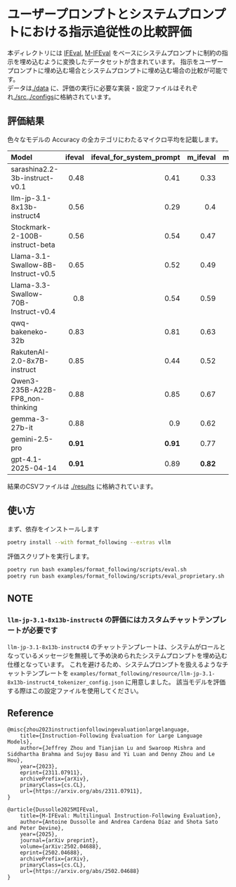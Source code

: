 # ユーザープロンプトとシステムプロンプトにおける指示追従性の比較評価

本ディレクトリには [IFEval](https://huggingface.co/datasets/google/IFEval), [M-IFEval](https://github.com/lightblue-tech/M-IFEval) をベースにシステムプロンプトに制約の指示を埋め込むように変換したデータセットが含まれています。
指示をユーザープロンプトに埋め込む場合とシステムプロンプトに埋め込む場合の比較が可能です。\
データは[./data](./data) に、評価の実行に必要な実装・設定ファイルはそれぞれ[./src](./src),[./configs](./configs/)に格納されています。

## 評価結果

色々なモデルの Accuracy の全カテゴリにわたるマイクロ平均を記載します。

|                Model                | ifeval | ifeval_for_system_prompt | m_ifeval | m_ifeval_for_system_prompt |
| :---------------------------------- | -----: | -----------------------: | -------: | -------------------------: |
| sarashina2.2-3b-instruct-v0.1       |   0.48 |                     0.41 |     0.33 |                       0.29 |
| llm-jp-3.1-8x13b-instruct4          |   0.56 |                     0.29 |      0.4 |                       0.31 |
| Stockmark-2-100B-instruct-beta      |   0.56 |                     0.54 |     0.47 |                       0.44 |
| Llama-3.1-Swallow-8B-Instruct-v0.5  |   0.65 |                     0.52 |     0.49 |                       0.38 |
| Llama-3.3-Swallow-70B-Instruct-v0.4 |    0.8 |                     0.54 |     0.59 |                        0.4 |
| qwq-bakeneko-32b                    |   0.83 |                     0.81 |     0.63 |                        0.6 |
| RakutenAI-2.0-8x7B-instruct         |   0.85 |                     0.44 |     0.52 |                       0.22 |
| Qwen3-235B-A22B-FP8_non-thinking    |   0.88 |                     0.85 |     0.67 |                       0.66 |
| gemma-3-27b-it                      |   0.88 |                      0.9 |     0.62 |                       0.65 |
| gemini-2.5-pro                      |   **0.91** |                     **0.91** |     0.77 |                       0.78 |
| gpt-4.1-2025-04-14                  |   **0.91** |                     0.89 |     **0.82** |                       **0.81** |

結果のCSVファイルは [./results](./results) に格納されています。

## 使い方

まず、依存をインストールします

```bash
poetry install --with format_following --extras vllm
```

評価スクリプトを実行します。

```bash
poetry run bash examples/format_following/scripts/eval.sh
poetry run bash examples/format_following/scripts/eval_proprietary.sh
```

## NOTE

### `llm-jp-3.1-8x13b-instruct4` の評価にはカスタムチャットテンプレートが必要です

`llm-jp-3.1-8x13b-instruct4` のチャットテンプレートは、システムがロールとなっているメッセージを無視して予め決められたシステムプロンプトを埋め込む仕様となっています。
これを避けるため、システムプロンプトを扱えるようなチャットテンプレートを `examples/format_following/resource/llm-jp-3.1-8x13b-instruct4_tokenizer_config.json` に用意しました。
該当モデルを評価する際はこの設定ファイルを使用してください。

## Reference

```text
@misc{zhou2023instructionfollowingevaluationlargelanguage,
    title={Instruction-Following Evaluation for Large Language Models},
    author={Jeffrey Zhou and Tianjian Lu and Swaroop Mishra and Siddhartha Brahma and Sujoy Basu and Yi Luan and Denny Zhou and Le Hou},
    year={2023},
    eprint={2311.07911},
    archivePrefix={arXiv},
    primaryClass={cs.CL},
    url={https://arxiv.org/abs/2311.07911},
}
```

```text
@article{Dussolle2025MIFEval,
    title={M-IFEval: Multilingual Instruction-Following Evaluation},
    author={Antoine Dussolle and Andrea Cardena Díaz and Shota Sato and Peter Devine},
    year={2025},
    journal={arXiv preprint},
    volume={arXiv:2502.04688},
    eprint={2502.04688},
    archivePrefix={arXiv},
    primaryClass={cs.CL},
    url={https://arxiv.org/abs/2502.04688}
}
```
